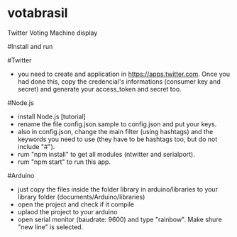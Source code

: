 votabrasil
==========

Twitter Voting Machine display



#Install and run


#Twitter
* you need to create and application in https://apps.twitter.com. Once you had done this, copy the credencial's informations (consumer key and secret) and generate your access_token and secret too.

#Node.js
* install Node.js [tutorial]
* rename the file config.json.sample to config.json and put your keys.
* also in config.json, change the main filter (using hashtags) and the keywords you need to use (they have to be hashtags too, but do not include "#").
* rum "npm install" to get all modules (ntwitter and serialport).
* rum "npm start" to run this app.


#Arduino
* just copy the files inside the folder library in arduino/libraries to your library folder (documents/Arduino/libraries)
* open the project and check if it compile
* uplaod the project to your arduino
* open serial monitor (baudrate: 9600) and type "rainbow". Make shure "new line" is selected.



